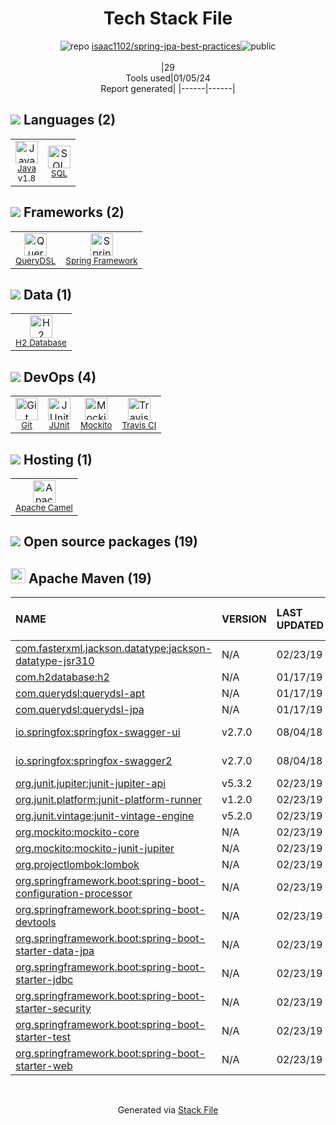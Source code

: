 <!--
&lt;--- Readme.md Snippet without images Start ---&gt;
## Tech Stack
isaac1102/spring-jpa-best-practices is built on the following main stack:

- [Java](https://www.java.com) – Languages
- [Spring Framework](https://spring.io/projects/spring-framework) – Frameworks (Full Stack)
- [JUnit](http://junit.org/) – Testing Frameworks
- [Mockito](https://site.mockito.org/) – Testing Frameworks
- [SQL](https://en.wikipedia.org/wiki/SQL) – Languages
- [H2 Database](http://www.h2database.com/) – Databases
- [Apache Camel](https://camel.apache.org/) – Platform as a Service
- [QueryDSL](http://www.querydsl.com/) – Java Tools
- [Travis CI](http://travis-ci.com/) – Continuous Integration

Full tech stack [here](/techstack.md)

&lt;--- Readme.md Snippet without images End ---&gt;

&lt;--- Readme.md Snippet with images Start ---&gt;
## Tech Stack
isaac1102/spring-jpa-best-practices is built on the following main stack:

- <img width='25' height='25' src='https://img.stackshare.io/service/995/K85ZWV2F.png' alt='Java'/> [Java](https://www.java.com) – Languages
- <img width='25' height='25' src='https://img.stackshare.io/service/2006/spring-framework-project-logo.png' alt='Spring Framework'/> [Spring Framework](https://spring.io/projects/spring-framework) – Frameworks (Full Stack)
- <img width='25' height='25' src='https://img.stackshare.io/service/2020/874086.png' alt='JUnit'/> [JUnit](http://junit.org/) – Testing Frameworks
- <img width='25' height='25' src='https://img.stackshare.io/service/2021/4y634TJm_400x400.jpg' alt='Mockito'/> [Mockito](https://site.mockito.org/) – Testing Frameworks
- <img width='25' height='25' src='https://img.stackshare.io/service/2271/default_068d33483bba6b81ee13fbd4dc7aab9780896a54.png' alt='SQL'/> [SQL](https://en.wikipedia.org/wiki/SQL) – Languages
- <img width='25' height='25' src='https://img.stackshare.io/service/3105/h2-logo_square_400x400.png' alt='H2 Database'/> [H2 Database](http://www.h2database.com/) – Databases
- <img width='25' height='25' src='https://img.stackshare.io/service/3276/xWt1RFo6_400x400.jpg' alt='Apache Camel'/> [Apache Camel](https://camel.apache.org/) – Platform as a Service
- <img width='25' height='25' src='https://img.stackshare.io/service/3881/da8da0c0e6dfbfc596f787ade49381a6_400x400.png' alt='QueryDSL'/> [QueryDSL](http://www.querydsl.com/) – Java Tools
- <img width='25' height='25' src='https://img.stackshare.io/service/460/Lu6cGu0z_400x400.png' alt='Travis CI'/> [Travis CI](http://travis-ci.com/) – Continuous Integration

Full tech stack [here](/techstack.md)

&lt;--- Readme.md Snippet with images End ---&gt;
-->
<div align="center">

# Tech Stack File
![](https://img.stackshare.io/repo.svg "repo") [isaac1102/spring-jpa-best-practices](https://github.com/isaac1102/spring-jpa-best-practices)![](https://img.stackshare.io/public_badge.svg "public")
<br/><br/>
|29<br/>Tools used|01/05/24 <br/>Report generated|
|------|------|
</div>

## <img src='https://img.stackshare.io/languages.svg'/> Languages (2)
<table><tr>
  <td align='center'>
  <img width='36' height='36' src='https://img.stackshare.io/service/995/K85ZWV2F.png' alt='Java'>
  <br>
  <sub><a href="https://www.java.com">Java</a></sub>
  <br>
  <sub>v1.8</sub>
</td>

<td align='center'>
  <img width='36' height='36' src='https://img.stackshare.io/service/2271/default_068d33483bba6b81ee13fbd4dc7aab9780896a54.png' alt='SQL'>
  <br>
  <sub><a href="https://en.wikipedia.org/wiki/SQL">SQL</a></sub>
  <br>
  <sub></sub>
</td>

</tr>
</table>

## <img src='https://img.stackshare.io/frameworks.svg'/> Frameworks (2)
<table><tr>
  <td align='center'>
  <img width='36' height='36' src='https://img.stackshare.io/service/3881/da8da0c0e6dfbfc596f787ade49381a6_400x400.png' alt='QueryDSL'>
  <br>
  <sub><a href="http://www.querydsl.com/">QueryDSL</a></sub>
  <br>
  <sub></sub>
</td>

<td align='center'>
  <img width='36' height='36' src='https://img.stackshare.io/service/2006/spring-framework-project-logo.png' alt='Spring Framework'>
  <br>
  <sub><a href="https://spring.io/projects/spring-framework">Spring Framework</a></sub>
  <br>
  <sub></sub>
</td>

</tr>
</table>

## <img src='https://img.stackshare.io/databases.svg'/> Data (1)
<table><tr>
  <td align='center'>
  <img width='36' height='36' src='https://img.stackshare.io/service/3105/h2-logo_square_400x400.png' alt='H2 Database'>
  <br>
  <sub><a href="http://www.h2database.com/">H2 Database</a></sub>
  <br>
  <sub></sub>
</td>

</tr>
</table>

## <img src='https://img.stackshare.io/devops.svg'/> DevOps (4)
<table><tr>
  <td align='center'>
  <img width='36' height='36' src='https://img.stackshare.io/service/1046/git.png' alt='Git'>
  <br>
  <sub><a href="http://git-scm.com/">Git</a></sub>
  <br>
  <sub></sub>
</td>

<td align='center'>
  <img width='36' height='36' src='https://img.stackshare.io/service/2020/874086.png' alt='JUnit'>
  <br>
  <sub><a href="http://junit.org/">JUnit</a></sub>
  <br>
  <sub></sub>
</td>

<td align='center'>
  <img width='36' height='36' src='https://img.stackshare.io/service/2021/4y634TJm_400x400.jpg' alt='Mockito'>
  <br>
  <sub><a href="https://site.mockito.org/">Mockito</a></sub>
  <br>
  <sub></sub>
</td>

<td align='center'>
  <img width='36' height='36' src='https://img.stackshare.io/service/460/Lu6cGu0z_400x400.png' alt='Travis CI'>
  <br>
  <sub><a href="http://travis-ci.com/">Travis CI</a></sub>
  <br>
  <sub></sub>
</td>

</tr>
</table>

## <img src='https://img.stackshare.io/hosting.svg'/> Hosting (1)
<table><tr>
  <td align='center'>
  <img width='36' height='36' src='https://img.stackshare.io/service/3276/xWt1RFo6_400x400.jpg' alt='Apache Camel'>
  <br>
  <sub><a href="https://camel.apache.org/">Apache Camel</a></sub>
  <br>
  <sub></sub>
</td>

</tr>
</table>


## <img src='https://img.stackshare.io/group.svg' /> Open source packages (19)</h2>

## <img width='24' height='24' src='https://img.stackshare.io/package_manager/977/default_9833f2ef0bbc2a946b4cc5e9307264033361076b.png'/> Apache Maven (19)

|NAME|VERSION|LAST UPDATED|LAST UPDATED BY|LICENSE|VULNERABILITIES|
|:------|:------|:------|:------|:------|:------|
|[com.fasterxml.jackson.datatype:jackson-datatype-jsr310](https://github.com/FasterXML/jackson-modules-java8)|N/A|02/23/19|Yun |Apache-2.0|N/A|
|[com.h2database:h2](http://www.h2database.com)|N/A|01/17/19|Yun |MIT-feh|N/A|
|[com.querydsl:querydsl-apt]()|N/A|01/17/19|Yun |N/A|N/A|
|[com.querydsl:querydsl-jpa]()|N/A|01/17/19|Yun |N/A|N/A|
|[io.springfox:springfox-swagger-ui](https://github.com/springfox/springfox)|v2.7.0|08/04/18|Yun |Apache-2.0|N/A|
|[io.springfox:springfox-swagger2](https://github.com/springfox/springfox)|v2.7.0|08/04/18|Yun |Apache-2.0|N/A|
|[org.junit.jupiter:junit-jupiter-api](https://junit.org/junit5/)|v5.3.2|02/23/19|Yun |EPL-2.0|N/A|
|[org.junit.platform:junit-platform-runner](https://junit.org/junit5/)|v1.2.0|02/23/19|Yun |EPL-2.0|N/A|
|[org.junit.vintage:junit-vintage-engine](https://junit.org/junit5/)|v5.2.0|02/23/19|Yun |EPL-2.0|N/A|
|[org.mockito:mockito-core](https://github.com/mockito/mockito)|N/A|02/23/19|Yun |MIT|N/A|
|[org.mockito:mockito-junit-jupiter](https://github.com/mockito/mockito)|N/A|02/23/19|Yun |MIT|N/A|
|[org.projectlombok:lombok](https://projectlombok.org)|N/A|02/23/19|Yun |MIT|N/A|
|[org.springframework.boot:spring-boot-configuration-processor](https://projects.spring.io/spring-boot/#/spring-boot-parent/spring-boot-tools/spring-boot-configuration-processor)|N/A|02/23/19|Yun |Apache-2.0|N/A|
|[org.springframework.boot:spring-boot-devtools](https://projects.spring.io/spring-boot/#/spring-boot-parent/spring-boot-devtools)|N/A|02/23/19|Yun |Apache-2.0|N/A|
|[org.springframework.boot:spring-boot-starter-data-jpa](https://projects.spring.io/spring-boot/#/spring-boot-parent/spring-boot-starters/spring-boot-starter-data-jpa)|N/A|02/23/19|Yun |Apache-2.0|N/A|
|[org.springframework.boot:spring-boot-starter-jdbc](https://projects.spring.io/spring-boot/#/spring-boot-parent/spring-boot-starters/spring-boot-starter-jdbc)|N/A|02/23/19|Yun |Apache-2.0|N/A|
|[org.springframework.boot:spring-boot-starter-security](https://projects.spring.io/spring-boot/#/spring-boot-parent/spring-boot-starters/spring-boot-starter-security)|N/A|02/23/19|Yun |Apache-2.0|N/A|
|[org.springframework.boot:spring-boot-starter-test](https://projects.spring.io/spring-boot/#/spring-boot-parent/spring-boot-starters/spring-boot-starter-test)|N/A|02/23/19|Yun |Apache-2.0|N/A|
|[org.springframework.boot:spring-boot-starter-web](https://projects.spring.io/spring-boot/#/spring-boot-parent/spring-boot-starters/spring-boot-starter-web)|N/A|02/23/19|Yun |Apache-2.0|N/A|

<br/>
<div align='center'>

Generated via [Stack File](https://github.com/marketplace/stack-file)
